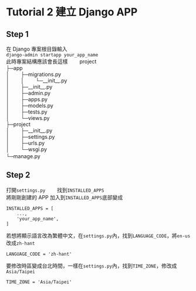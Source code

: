 # Tutorial 2 建立 Django APP  
  
## Step 1  
在 Django 專案根目錄輸入  
`django-admin startapp your_app_name`  
此時專案結構應該會長這樣　　
project  
├─app  
│&nbsp;&nbsp;&nbsp;&nbsp;&nbsp;&nbsp;&nbsp;&nbsp;├─migrations.py  
│&nbsp;&nbsp;&nbsp;&nbsp;&nbsp;&nbsp;&nbsp;&nbsp;│&nbsp;&nbsp;&nbsp;&nbsp;&nbsp;&nbsp;&nbsp;&nbsp;└─\_\_init\_\_.py  
│&nbsp;&nbsp;&nbsp;&nbsp;&nbsp;&nbsp;&nbsp;&nbsp;├─\_\_init\_\_.py  
│&nbsp;&nbsp;&nbsp;&nbsp;&nbsp;&nbsp;&nbsp;&nbsp;├─admin.py  
│&nbsp;&nbsp;&nbsp;&nbsp;&nbsp;&nbsp;&nbsp;&nbsp;├─apps.py  
│&nbsp;&nbsp;&nbsp;&nbsp;&nbsp;&nbsp;&nbsp;&nbsp;├─models.py  
│&nbsp;&nbsp;&nbsp;&nbsp;&nbsp;&nbsp;&nbsp;&nbsp;├─tests.py  
│&nbsp;&nbsp;&nbsp;&nbsp;&nbsp;&nbsp;&nbsp;&nbsp;└─views.py  
├─project  
│&nbsp;&nbsp;&nbsp;&nbsp;&nbsp;&nbsp;&nbsp;&nbsp;├─\_\_init\_\_.py  
│&nbsp;&nbsp;&nbsp;&nbsp;&nbsp;&nbsp;&nbsp;&nbsp;├─settings.py  
│&nbsp;&nbsp;&nbsp;&nbsp;&nbsp;&nbsp;&nbsp;&nbsp;├─urls.py  
│&nbsp;&nbsp;&nbsp;&nbsp;&nbsp;&nbsp;&nbsp;&nbsp;└─wsgi.py  
└─manage.py　　
  
## Step 2  
打開`settings.py`　　
找到`INSTALLED_APPS`  
將剛剛創建的 APP 加入到`INSTALLED_APPS`底部變成  
```
INSTALLED_APPS = [
	...,
    'your_app_name',
]
```  
  
若想將顯示語言改為繁體中文，在`settings.py`內，找到`LANGUAGE_CODE`，將`en-us`改成`zh-hant`  
```
LANGUAGE_CODE = 'zh-hant'
```  
  
要修改時區變成台北時間，一樣在`settings.py`內，找到`TIME_ZONE`，修改成`Asia/Taipei`  
```
TIME_ZONE = 'Asia/Taipei'
```  
